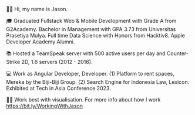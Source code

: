 👋🏽 Hi, my name is Jason.

🎓 Graduated Fullstack Web & Mobile Development with Grade A from G2Academy. Bachelor in Management with GPA 3.73 from Universitas Prasetiya Mulya. Full time Data Science with Honors from Hacktiv8. Apple Developer Academy Alumni.

📚 Hosted a TeamSpeak server with 500 active users per day and Counter-Strike 2D, 1.6 servers (2012 - 2016).

💻 Work as Angular Developer, Developer. 
(1) Platform to rent spaces, Mereka by the Biji-Biji Group. 
(2) Search Engine for Indonesia Law, Lexicon. Exhibited at Tech in Asia Conference 2023.

💪🏽 Work best with visualisation. For more info about how I work https://bit.ly/WorkingWithJason
